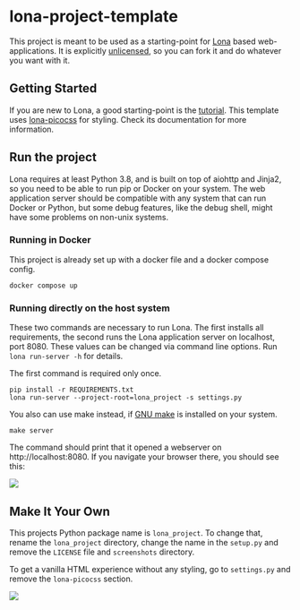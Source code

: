 # lona-project-template

This project is meant to be used as a starting-point for [Lona](https://lona-web.org/) based web-applications. It is explicitly
[unlicensed](https://unlicense.org/), so you can fork it and do whatever you want with it.

## Getting Started

If you are new to Lona, a good starting-point is the [tutorial](https://lona-web.org/tutorial/index.html). This template uses [lona-picocss](https://github.com/lona-web-org/lona-picocss#readme) for styling. Check its documentation for more information.

## Run the project

Lona requires at least Python 3.8, and is built on top of aiohttp and Jinja2, so you need to be able to run pip or Docker on your system. The web application server should be compatible with any system that can run Docker or Python, but some debug features, like the debug shell, might have some problems on non-unix systems.

### Running in Docker

This project is already set up with a docker file and a docker compose config.

```
docker compose up
```

### Running directly on the host system

These two commands are necessary to run Lona. The first installs all requirements, the second runs the Lona application server on localhost, port 8080. These values can be changed via command line options. Run `lona run-server -h` for details.

The first command is required only once.

```
pip install -r REQUIREMENTS.txt
lona run-server --project-root=lona_project -s settings.py
```

You also can use make instead, if [GNU make](https://www.gnu.org/software/make/) is installed on your system.
```
make server
```

The command should print that it opened a webserver on http://localhost:8080. If you navigate your browser there, you should see this:

![](screenshots/lona-picocss.gif)

## Make It Your Own

This projects Python package name is `lona_project`. To change that, rename the `lona_project` directory, change the name in the `setup.py` and remove the `LICENSE` file and `screenshots` directory.

To get a vanilla HTML experience without any styling, go to `settings.py` and remove the `lona-picocss` section.

![](screenshots/hello-world.gif)
